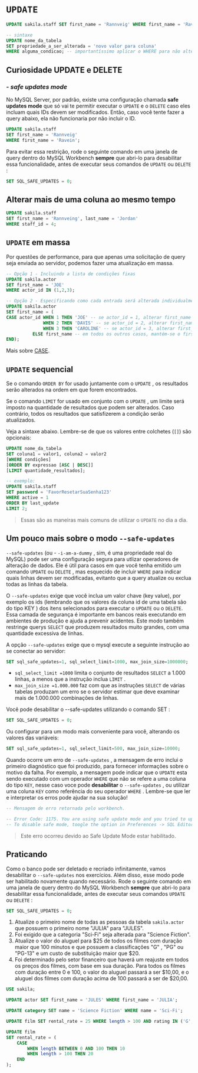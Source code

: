 # `UPDATE`
```sql
UPDATE sakila.staff SET first_name = 'Rannveig' WHERE first_name = 'Ravein';

-- sintaxe
UPDATE nome_da_tabela
SET propriedade_a_ser_alterada = 'novo valor para coluna'
WHERE alguma_condicao; -- importantíssimo aplicar o WHERE para não alterar a tabela inteira!
```


## Curiosidade UPDATE e DELETE
### - *safe updates mode*
No MySQL Server, por padrão, existe uma configuração chamada **safe updates mode** que só vai te permitir executar o `UPDATE` e o `DELETE` caso eles incluam quais IDs devem ser modificados. Então, caso você tente fazer a query abaixo, ela não funcionaria por não incluir o ID.
```sql
UPDATE sakila.staff
SET first_name = 'Rannveig'
WHERE first_name = 'Ravein';
```

Para evitar essa restrição, rode o seguinte comando em uma janela de query dentro do MySQL Workbench **sempre** que abri-lo para desabilitar essa funcionalidade, antes de executar seus comandos de `UPDATE` ou `DELETE` :
```sql
SET SQL_SAFE_UPDATES = 0;
```


## Alterar mais de uma coluna ao mesmo tempo
```sql
UPDATE sakila.staff
SET first_name = 'Rannveing', last_name = 'Jordan'
WHERE staff_id = 4;
```


## `UPDATE` em massa
Por questões de performance, para que apenas uma solicitação de query seja enviada ao servidor, podemos fazer uma atualização em massa.
```sql
-- Opção 1 - Incluindo a lista de condições fixas
UPDATE sakila.actor
SET first_name = 'JOE'
WHERE actor_id IN (1,2,3);

-- Opção 2 - Especificando como cada entrada será alterada individualmente
UPDATE sakila.actor
SET first_name = (
CASE actor_id WHEN 1 THEN 'JOE' -- se actor_id = 1, alterar first_name para 'JOE'
              WHEN 2 THEN 'DAVIS' -- se actor_id = 2, alterar first_name para 'DAVIS'
              WHEN 3 THEN 'CAROLINE' -- se actor_id = 3, alterar first_name para 'CAROLINE'
          ELSE first_name -- em todos os outros casos, mantém-se o first_name
END);
```
Mais sobre [CASE](https://www.w3schools.com/sql/func_mysql_case.asp).


## `UPDATE` sequencial
Se o comando `ORDER BY` for usado juntamente com o `UPDATE` , os resultados serão alterados na ordem em que forem encontrados.

Se o comando `LIMIT` for usado em conjunto com o `UPDATE` , um limite será imposto na quantidade de resultados que podem ser alterados. Caso contrário, todos os resultados que satisfizerem a condição serão atualizados.

Veja a sintaxe abaixo. Lembre-se de que os valores entre colchetes (`[]`) são opcionais:
```sql
UPDATE nome_da_tabela
SET coluna1 = valor1, coluna2 = valor2
[WHERE condições]
[ORDER BY expressao [ASC | DESC]]
[LIMIT quantidade_resultados];

-- exemplo:
UPDATE sakila.staff
SET password = 'FavorResetarSuaSenha123'
WHERE active = 1
ORDER BY last_update
LIMIT 2;
```
> Essas são as maneiras mais comuns de utilizar o `UPDATE` no dia a dia.


## Um pouco mais sobre o modo `--safe-updates`
`--safe-updates` (ou - `-i-am-a-dummy` , sim, é uma propriedade real do MySQL) pode ser uma configuração segura para utlizar operadores de alteração de dados. Ele é útil para casos em que você tenha emitido um comando `UPDATE` ou `DELETE` , mas esquecido de incluir `WHERE` para indicar quais linhas devem ser modificadas, evitanto que a query atualize ou exclua todas as linhas da tabela.

O `--safe-updates` exige que você inclua um valor chave (key value), por exemplo os ids (lembrando que os valores da coluna id de uma tabela são do tipo KEY ) dos itens selecionados para executar o `UPDATE` ou o `DELETE`. Essa camada de segurança é importante em bancos reais executando em ambientes de produção e ajuda a prevenir acidentes. Este modo também restringe querys `SELECT` que produzem resultados muito grandes, com uma quantidade excessiva de linhas.

A opção `--safe-updates` exige que o mysql execute a seguinte instrução ao se conectar ao servidor:
```sql
SET sql_safe_updates=1, sql_select_limit=1000, max_join_size=1000000;
```

- `sql_select_limit =1000` limita o conjunto de resultados `SELECT` a 1.000 linhas, a menos que a instrução inclua `LIMIT` .
- `max_join_size =1.000.000` faz com que as instruções `SELECT` de várias tabelas produzam um erro se o servidor estimar que deve examinar mais de 1.000.000 combinações de linhas.

Você pode desabilitar o --safe-updates utilizando o comando SET :
```sql
SET SQL_SAFE_UPDATES = 0;
```

Ou configurar para um modo mais conveniente para você, alterando os valores das variáveis:
```sql
SET sql_safe_updates=1, sql_select_limit=500, max_join_size=10000;
```

Quando ocorre um erro de `--safe-updates` , a mensagem de erro inclui o primeiro diagnóstico que foi produzido, para fornecer informações sobre o motivo da falha. Por exemplo, a mensagem pode indicar que o `UPDATE` esta sendo executado com um operador `WHERE` que não se refere a uma coluna do tipo `KEY`, nesse caso voce pode **desabilitar** o `--safe-updates` , ou utilizar uma coluna `KEY` como referência do seu operador `WHERE` . Lembre-se que ler e interpretar os erros pode ajudar na sua solução!
```sql
-- Mensagem de erro retornada pelo workbench.

-- Error Code: 1175. You are using safe update mode and you tried to update a table without WHERE that uses a KEY column.
-- To disable safe mode, toogle the option in Preferences -> SQL Editor an reconnect.
```
> Este erro ocorreu devido ao Safe Update Mode estar habilitado.


## Praticando
Como o banco pode ser deletado e recriado infinitamente, vamos desabilitar o `--safe-updates` nos exercícios. Além disso, esse modo pode ser habilitado novamente quando necessário. Rode o seguinte comando em uma janela de query dentro do MySQL Workbench **sempre** que abri-lo para desabilitar essa funcionalidade, antes de executar seus comandos `UPDATE` ou `DELETE` :
```sql
SET SQL_SAFE_UPDATES = 0;
```

1. Atualize o primeiro nome de todas as pessoas da tabela `sakila.actor` que possuem o primeiro nome "JULIA" para "JULES".
2. Foi exigido que a categoria "Sci-Fi" seja alterada para "Science Fiction".
3. Atualize o valor do aluguel para $25 de todos os filmes com duração maior que 100 minutos e que possuem a classificações "G" , "PG" ou "PG-13" e um custo de substituição maior que $20.
4. Foi determinado pelo setor financeiro que haverá um reajuste em todos os preços dos filmes, com base em sua duração. Para todos os filmes com duração entre 0 e 100, o valor do aluguel passará a ser $10,00, e o aluguel dos filmes com duração acima de 100 passará a ser de $20,00.
```sql
USE sakila;

UPDATE actor SET first_name = 'JULES' WHERE first_name = 'JULIA';

UPDATE category SET name = 'Science Fiction' WHERE name = 'Sci-Fi';

UPDATE film SET rental_rate = 25 WHERE length > 100 AND rating IN ('G', 'PG', 'PG-13') AND replacement_cost > 20;

UPDATE film
SET rental_rate = (
    CASE
        WHEN length BETWEEN 0 AND 100 THEN 10
        WHEN length > 100 THEN 20
    END
);
```
